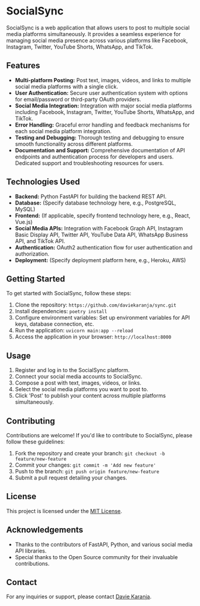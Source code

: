 # SocialSync

SocialSync is a web application that allows users to post to multiple social media platforms simultaneously. It provides a seamless experience for managing social media presence across various platforms like Facebook, Instagram, Twitter, YouTube Shorts, WhatsApp, and TikTok.

## Features

- **Multi-platform Posting:** Post text, images, videos, and links to multiple social media platforms with a single click.
- **User Authentication:** Secure user authentication system with options for email/password or third-party OAuth providers.
- **Social Media Integration:** Integration with major social media platforms including Facebook, Instagram, Twitter, YouTube Shorts, WhatsApp, and TikTok.
- **Error Handling:** Graceful error handling and feedback mechanisms for each social media platform integration.
- **Testing and Debugging:** Thorough testing and debugging to ensure smooth functionality across different platforms.
- **Documentation and Support:** Comprehensive documentation of API endpoints and authentication process for developers and users. Dedicated support and troubleshooting resources for users.

## Technologies Used

- **Backend:** Python FastAPI for building the backend REST API.
- **Database:** (Specify database technology here, e.g., PostgreSQL, MySQL)
- **Frontend:** (If applicable, specify frontend technology here, e.g., React, Vue.js)
- **Social Media APIs:** Integration with Facebook Graph API, Instagram Basic Display API, Twitter API, YouTube Data API, WhatsApp Business API, and TikTok API.
- **Authentication:** OAuth2 authentication flow for user authentication and authorization.
- **Deployment:** (Specify deployment platform here, e.g., Heroku, AWS)

## Getting Started

To get started with SocialSync, follow these steps:

1. Clone the repository: `https://github.com/daviekaranja/sync.git`
2. Install dependencies: `poetry install`
3. Configure environment variables: Set up environment variables for API keys, database connection, etc.
4. Run the application: `uvicorn main:app --reload`
5. Access the application in your browser: `http://localhost:8000`

## Usage

1. Register and log in to the SocialSync platform.
2. Connect your social media accounts to SocialSync.
3. Compose a post with text, images, videos, or links.
4. Select the social media platforms you want to post to.
5. Click 'Post' to publish your content across multiple platforms simultaneously.

## Contributing

Contributions are welcome! If you'd like to contribute to SocialSync, please follow these guidelines:

1. Fork the repository and create your branch: `git checkout -b feature/new-feature`
2. Commit your changes: `git commit -m 'Add new feature'`
3. Push to the branch: `git push origin feature/new-feature`
4. Submit a pull request detailing your changes.

## License

This project is licensed under the [MIT License](LICENSE).

## Acknowledgements

- Thanks to the contributors of FastAPI, Python, and various social media API libraries.
- Special thanks to the Open Source community for their invaluable contributions.

## Contact

For any inquiries or support, please contact [Davie Karanja](mailto:oonlinegigz@gmail.com).

